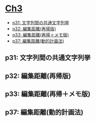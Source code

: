 # [Ch3](/Ch3/)
- [p31: 文字列間の共通文字列挙](#p31-文字列間の共通文字列挙)
- [p32: 編集距離(再帰版)](#p32-編集距離再帰版)
- [p33: 編集距離(再帰＋メモ版)](#p33-編集距離再帰メモ版)
- [p37: 編集距離(動的計画法)](#p37-編集距離動的計画法)
## p31: 文字列間の共通文字列挙

## p32: 編集距離(再帰版)

## p33: 編集距離(再帰＋メモ版)

## p37: 編集距離(動的計画法)